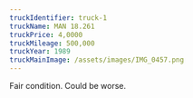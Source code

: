 ```yaml
---
truckIdentifier: truck-1
truckName: MAN 18.261
truckPrice: 4,0000
truckMileage: 500,000
truckYear: 1989
truckMainImage: /assets/images/IMG_0457.png
---
```

Fair condition. Could be worse.
